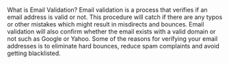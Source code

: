 What is Email Validation?
Email validation is a process that verifies if an email address is
valid or not. This procedure will catch if there are any typos or other mistakes
which might result in misdirects and bounces. Email validation will also confirm
whether the email exists with a valid domain or not such as Google or Yahoo.
Some of the reasons for verifying your email addresses is to eliminate hard bounces,
reduce spam complaints and avoid getting blacklisted.
